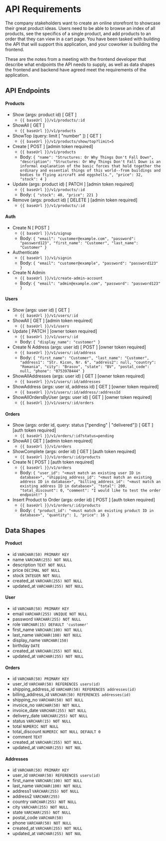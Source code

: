 # API Requirements
The company stakeholders want to create an online storefront to showcase their great product ideas. Users need to be able to browse an index of all products, see the specifics of a single product, and add products to an order that they can view in a cart page. You have been tasked with building the API that will support this application, and your coworker is building the frontend.

These are the notes from a meeting with the frontend developer that describe what endpoints the API needs to supply, as well as data shapes the frontend and backend have agreed meet the requirements of the application. 

## API Endpoints
#### Products
- Show (args: product id) [ GET ]
    - `{{ baseUrl }}/v1/products/:id`
- ShowAll [ GET ]
    - `{{ baseUrl }}/v1/products`
- ShowTop (query: limit [ "number" ]) [ GET ]
    - `{{ baseUrl }}/v1/products/show/top?limit=5`
- Create [ POST ] [admin token required]
    - `{{ baseUrl }}/v1/products`
    - Body: `{
      "name": "Structures: Or Why Things Don't Fall Down",
      "description": "Structures: Or Why Things Don't Fall Down is an informal explanation of the basic forces that hold together the ordinary and essential things of this world--from buildings and bodies to flying aircraft and eggshells.",
      "price": 32,
      "stock": 4
      }`
- Update (args: product id) [ PATCH ] [admin token required]
    - `{{ baseUrl }}/v1/products/:id`
    - Body: `{
      "stock": 40,
      "price": 221
      }`
- Remove (args: product id) [ DELETE ] [admin token required]
    - `{{ baseUrl }}/v1/products/:id`

#### Auth
- Create N [ POST ]
    - `{{ baseUrl }}/v1/signup`
    - Body: `{
      "email": "customer@example.com",
      "password": "password123",
      "first_name": "Customer",
      "last_name": "Customer"
      }`
- Authenticate
    - `{{ baseUrl }}/v1/signin`
    - Body: `{
      "email": "customer@example",
      "password": "password123"
      }`
- Create N Admin
    - `{{ baseUrl }}/v1/create-admin-account`
    - Body: `{
      "email": "admin@example.com",
      "password": "password123"
      }`

#### Users
- Show (args: user id) [ GET ]
    - `{{ baseUrl }}/v1/users/:id`
- ShowAll [ GET ] [admin token required]
    - `{{ baseUrl }}/v1/users`
- Update [ PATCH ] [owner token required]
    - `{{ baseUrl }}/v1/users/:id`
    - Body: `{
      "display_name": "customer"
      }`
- Create N Address (args: user id) [ POST ] [owner token required]
    - `{{ baseUrl }}/v1/users/:id/address`
    - Body: `{
      "first_name": "Customer",
      "last_name": "Customer",
      "address1": "Str. Kicon, Nr. 6",
      "address2": null,
      "country": "Romania",
      "city": "Brasov",
      "state": "BV",
      "postal_code": null,
      "phone": "0753978444"
      }`
- ShowAllAddresses (args: user id) [ GET ] [owner token required]
    - `{{ baseUrl }}/v1/users/:id/addresses`
- ShowAddress (args: user id, address id) [ GET ] [owner token required]
    - `{{ baseUrl }}/v1/users/:id/address/:addressId`
- ShowAllOrdersByUser (args: user id) [ GET ] [owner token required]
    - `{{ baseUrl }}/v1/users/:id/orders`

#### Orders
- Show (args: order id, query: status ["pending" | "delivered"]) [ GET ] [auth token required]
    - `{{ baseUrl }}/v1/orders/:id?status=pending`
- ShowAll [ GET ] [admin token required]
    - `{{ baseUrl }}/v1/orders`
- ShowComplete (args: order id) [ GET ] [auth token required]
    - `{{ baseUrl }}/v1/orders/:id/products`
- Create N [ POST ] [auth token required]
    - `{{ baseUrl }}/v1/orders`
    - Body: `{
      "user_id": "<must match an existing user ID in database>",
      "shipping_address_id": "<must match an existing address ID in database>",
      "billing_address_id": "<must match an existing address ID in database>",
      "total": 200,
      "total_discount": 0,
      "comment": "I would like to test the order endpoint!"
      }`
- Insert Product to Order (args: order id) [ POST ] [auth token required]
    - `{{ baseUrl }}/v1/orders/:id/products`
    - Body: `{
      "product_id": "<must match an existing product ID in database>",
      "quantity": 1,
      "price": 16
      }`

## Data Shapes
#### Product

- id `VARCHAR(50) PRIMARY KEY`
- name `VARCHAR(255) NOT NULL`
- description `TEXT NOT NULL`
- price `DECIMAL NOT NULL`
- stock `INTEGER NOT NULL`
- created_at `VARCHAR(255) NOT NULL`
- updated_at `VARCHAR(255) NOT NULL`

#### User
- id `VARCHAR(50) PRIMARY KEY`
- email `VARCHAR(255) UNIQUE NOT NULL`
- password `VARCHAR(255) NOT NULL`
- role `VARCHAR(15) DEFAULT 'customer'`
- first_name `VARCHAR(100) NOT NULL`
- last_name `VARCHAR(100) NOT NULL`
- display_name `VARCHAR(150)`
- birthday `DATE`
- created_at `VARCHAR(255) NOT NULL`
- updated_at `VARCHAR(255) NOT NULL`

#### Orders
- id `VARCHAR(50) PRIMARY KEY`
- user_id `VARCHAR(50) REFERENCES users(id)`
- shipping_address_id `VARCHAR(50) REFERENCES addresses(id)`
- billing_address_id `VARCHAR(50) REFERENCES addresses(id)`
- shipping_no `VARCHAR(50) NOT NULL`
- invoice_no `VARCHAR(50) NOT NULL`
- invoice_date `VARCHAR(255) NOT NULL`
- delivery_date `VARCHAR(255) NOT NULL`
- status `VARCHAR(15) NOT NULL`
- total `NUMERIC NOT NULL`
- total_discount `NUMERIC NOT NULL DEFAULT 0`
- comment `TEXT`
- created_at `VARCHAR(255) NOT NULL`
- updated_at `VARCHAR(255) NOT NUL`

#### Addresses
- id `VARCHAR(50) PRIMARY KEY`
- user_id `VARCHAR(50) REFERENCES users(id)`
- first_name `VARCHAR(100) NOT NULL`
- last_name `VARCHAR(100) NOT NULL`
- address1 `VARCHAR(255) NOT NULL`
- address2 `VARCHAR(255)`
- country `VARCHAR(255) NOT NULL`
- city `VARCHAR(255) NOT NULL`
- state `VARCHAR(255) NOT NULL`
- postal_code `VARCHAR(50)`
- phone `VARCHAR(50) NOT NULL`
- created_at `VARCHAR(255) NOT NULL`
- updated_at `VARCHAR(255) NOT NUL`